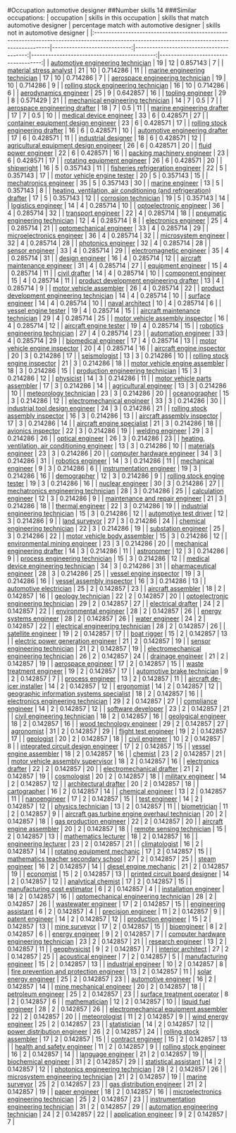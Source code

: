 #Occupation automotive designer
##Number skills 14
###Similar occupations:
| occupation                                                                                                                                  |   skills in this occupation |   skills that match automotive designer |   percentage match with automotive designer |   skills not in automotive designer |
|:--------------------------------------------------------------------------------------------------------------------------------------------|----------------------------:|----------------------------------------:|--------------------------------------------:|------------------------------------:|
| [automotive engineering technician](automotive_engineering_technician.md)                                                                   |                          19 |                                      12 |                                    0.857143 |                                   7 |
| [material stress analyst](material_stress_analyst.md)                                                                                       |                          21 |                                      10 |                                    0.714286 |                                  11 |
| [marine engineering technician](marine_engineering_technician.md)                                                                           |                          17 |                                      10 |                                    0.714286 |                                   7 |
| [aerospace engineering technician](aerospace_engineering_technician.md)                                                                     |                          19 |                                      10 |                                    0.714286 |                                   9 |
| [rolling stock engineering technician](rolling_stock_engineering_technician.md)                                                             |                          16 |                                      10 |                                    0.714286 |                                   6 |
| [aerodynamics engineer](aerodynamics_engineer.md)                                                                                           |                          25 |                                       9 |                                    0.642857 |                                  16 |
| [tooling engineer](tooling_engineer.md)                                                                                                     |                          29 |                                       8 |                                    0.571429 |                                  21 |
| [mechanical engineering technician](mechanical_engineering_technician.md)                                                                   |                          14 |                                       7 |                                    0.5      |                                   7 |
| [aerospace engineering drafter](aerospace_engineering_drafter.md)                                                                           |                          18 |                                       7 |                                    0.5      |                                  11 |
| [marine engineering drafter](marine_engineering_drafter.md)                                                                                 |                          17 |                                       7 |                                    0.5      |                                  10 |
| [medical device engineer](medical_device_engineer.md)                                                                                       |                          33 |                                       6 |                                    0.428571 |                                  27 |
| [container equipment design engineer](container_equipment_design_engineer.md)                                                               |                          23 |                                       6 |                                    0.428571 |                                  17 |
| [rolling stock engineering drafter](rolling_stock_engineering_drafter.md)                                                                   |                          16 |                                       6 |                                    0.428571 |                                  10 |
| [automotive engineering drafter](automotive_engineering_drafter.md)                                                                         |                          17 |                                       6 |                                    0.428571 |                                  11 |
| [industrial designer](industrial_designer.md)                                                                                               |                          18 |                                       6 |                                    0.428571 |                                  12 |
| [agricultural equipment design engineer](agricultural_equipment_design_engineer.md)                                                         |                          26 |                                       6 |                                    0.428571 |                                  20 |
| [fluid power engineer](fluid_power_engineer.md)                                                                                             |                          22 |                                       6 |                                    0.428571 |                                  16 |
| [packing machinery engineer](packing_machinery_engineer.md)                                                                                 |                          23 |                                       6 |                                    0.428571 |                                  17 |
| [rotating equipment engineer](rotating_equipment_engineer.md)                                                                               |                          26 |                                       6 |                                    0.428571 |                                  20 |
| [shipwright](shipwright.md)                                                                                                                 |                          16 |                                       5 |                                    0.357143 |                                  11 |
| [fisheries refrigeration engineer](fisheries_refrigeration_engineer.md)                                                                     |                          22 |                                       5 |                                    0.357143 |                                  17 |
| [motor vehicle engine tester](motor_vehicle_engine_tester.md)                                                                               |                          20 |                                       5 |                                    0.357143 |                                  15 |
| [mechatronics engineer](mechatronics_engineer.md)                                                                                           |                          35 |                                       5 |                                    0.357143 |                                  30 |
| [marine engineer](marine_engineer.md)                                                                                                       |                          13 |                                       5 |                                    0.357143 |                                   8 |
| [heating, ventilation, air conditioning (and refrigeration) drafter](heating,_ventilation,_air_conditioning_(and_refrigeration)_drafter.md) |                          17 |                                       5 |                                    0.357143 |                                  12 |
| [corrosion technician](corrosion_technician.md)                                                                                             |                          19 |                                       5 |                                    0.357143 |                                  14 |
| [logistics engineer](logistics_engineer.md)                                                                                                 |                          14 |                                       4 |                                    0.285714 |                                  10 |
| [optoelectronic engineer](optoelectronic_engineer.md)                                                                                       |                          36 |                                       4 |                                    0.285714 |                                  32 |
| [transport engineer](transport_engineer.md)                                                                                                 |                          22 |                                       4 |                                    0.285714 |                                  18 |
| [pneumatic engineering technician](pneumatic_engineering_technician.md)                                                                     |                          12 |                                       4 |                                    0.285714 |                                   8 |
| [electronics engineer](electronics_engineer.md)                                                                                             |                          25 |                                       4 |                                    0.285714 |                                  21 |
| [optomechanical engineer](optomechanical_engineer.md)                                                                                       |                          33 |                                       4 |                                    0.285714 |                                  29 |
| [microelectronics engineer](microelectronics_engineer.md)                                                                                   |                          36 |                                       4 |                                    0.285714 |                                  32 |
| [microsystem engineer](microsystem_engineer.md)                                                                                             |                          32 |                                       4 |                                    0.285714 |                                  28 |
| [photonics engineer](photonics_engineer.md)                                                                                                 |                          32 |                                       4 |                                    0.285714 |                                  28 |
| [sensor engineer](sensor_engineer.md)                                                                                                       |                          33 |                                       4 |                                    0.285714 |                                  29 |
| [electromagnetic engineer](electromagnetic_engineer.md)                                                                                     |                          35 |                                       4 |                                    0.285714 |                                  31 |
| [design engineer](design_engineer.md)                                                                                                       |                          16 |                                       4 |                                    0.285714 |                                  12 |
| [aircraft maintenance engineer](aircraft_maintenance_engineer.md)                                                                           |                          31 |                                       4 |                                    0.285714 |                                  27 |
| [equipment engineer](equipment_engineer.md)                                                                                                 |                          15 |                                       4 |                                    0.285714 |                                  11 |
| [civil drafter](civil_drafter.md)                                                                                                           |                          14 |                                       4 |                                    0.285714 |                                  10 |
| [component engineer](component_engineer.md)                                                                                                 |                          15 |                                       4 |                                    0.285714 |                                  11 |
| [product development engineering drafter](product_development_engineering_drafter.md)                                                       |                          13 |                                       4 |                                    0.285714 |                                   9 |
| [motor vehicle assembler](motor_vehicle_assembler.md)                                                                                       |                          26 |                                       4 |                                    0.285714 |                                  22 |
| [product development engineering technician](product_development_engineering_technician.md)                                                 |                          14 |                                       4 |                                    0.285714 |                                  10 |
| [surface engineer](surface_engineer.md)                                                                                                     |                          14 |                                       4 |                                    0.285714 |                                  10 |
| [naval architect](naval_architect.md)                                                                                                       |                          10 |                                       4 |                                    0.285714 |                                   6 |
| [vessel engine tester](vessel_engine_tester.md)                                                                                             |                          19 |                                       4 |                                    0.285714 |                                  15 |
| [aircraft maintenance technician](aircraft_maintenance_technician.md)                                                                       |                          29 |                                       4 |                                    0.285714 |                                  25 |
| [motor vehicle assembly inspector](motor_vehicle_assembly_inspector.md)                                                                     |                          16 |                                       4 |                                    0.285714 |                                  12 |
| [aircraft engine tester](aircraft_engine_tester.md)                                                                                         |                          19 |                                       4 |                                    0.285714 |                                  15 |
| [robotics engineering technician](robotics_engineering_technician.md)                                                                       |                          27 |                                       4 |                                    0.285714 |                                  23 |
| [automation engineer](automation_engineer.md)                                                                                               |                          33 |                                       4 |                                    0.285714 |                                  29 |
| [biomedical engineer](biomedical_engineer.md)                                                                                               |                          17 |                                       4 |                                    0.285714 |                                  13 |
| [motor vehicle engine inspector](motor_vehicle_engine_inspector.md)                                                                         |                          20 |                                       4 |                                    0.285714 |                                  16 |
| [aircraft engine inspector](aircraft_engine_inspector.md)                                                                                   |                          20 |                                       3 |                                    0.214286 |                                  17 |
| [seismologist](seismologist.md)                                                                                                             |                          13 |                                       3 |                                    0.214286 |                                  10 |
| [rolling stock engine inspector](rolling_stock_engine_inspector.md)                                                                         |                          21 |                                       3 |                                    0.214286 |                                  18 |
| [motor vehicle engine assembler](motor_vehicle_engine_assembler.md)                                                                         |                          18 |                                       3 |                                    0.214286 |                                  15 |
| [production engineering technician](production_engineering_technician.md)                                                                   |                          15 |                                       3 |                                    0.214286 |                                  12 |
| [physicist](physicist.md)                                                                                                                   |                          14 |                                       3 |                                    0.214286 |                                  11 |
| [motor vehicle parts assembler](motor_vehicle_parts_assembler.md)                                                                           |                          17 |                                       3 |                                    0.214286 |                                  14 |
| [agricultural engineer](agricultural_engineer.md)                                                                                           |                          13 |                                       3 |                                    0.214286 |                                  10 |
| [meteorology technician](meteorology_technician.md)                                                                                         |                          23 |                                       3 |                                    0.214286 |                                  20 |
| [oceanographer](oceanographer.md)                                                                                                           |                          15 |                                       3 |                                    0.214286 |                                  12 |
| [electromechanical engineer](electromechanical_engineer.md)                                                                                 |                          33 |                                       3 |                                    0.214286 |                                  30 |
| [industrial tool design engineer](industrial_tool_design_engineer.md)                                                                       |                          24 |                                       3 |                                    0.214286 |                                  21 |
| [rolling stock assembly inspector](rolling_stock_assembly_inspector.md)                                                                     |                          16 |                                       3 |                                    0.214286 |                                  13 |
| [aircraft assembly inspector](aircraft_assembly_inspector.md)                                                                               |                          17 |                                       3 |                                    0.214286 |                                  14 |
| [aircraft engine specialist](aircraft_engine_specialist.md)                                                                                 |                          21 |                                       3 |                                    0.214286 |                                  18 |
| [avionics inspector](avionics_inspector.md)                                                                                                 |                          22 |                                       3 |                                    0.214286 |                                  19 |
| [welding engineer](welding_engineer.md)                                                                                                     |                          29 |                                       3 |                                    0.214286 |                                  26 |
| [optical engineer](optical_engineer.md)                                                                                                     |                          26 |                                       3 |                                    0.214286 |                                  23 |
| [heating, ventilation, air conditioning engineer](heating,_ventilation,_air_conditioning_engineer.md)                                       |                          13 |                                       3 |                                    0.214286 |                                  10 |
| [materials engineer](materials_engineer.md)                                                                                                 |                          23 |                                       3 |                                    0.214286 |                                  20 |
| [computer hardware engineer](computer_hardware_engineer.md)                                                                                 |                          34 |                                       3 |                                    0.214286 |                                  31 |
| [robotics engineer](robotics_engineer.md)                                                                                                   |                          14 |                                       3 |                                    0.214286 |                                  11 |
| [mechanical engineer](mechanical_engineer.md)                                                                                               |                           9 |                                       3 |                                    0.214286 |                                   6 |
| [instrumentation engineer](instrumentation_engineer.md)                                                                                     |                          19 |                                       3 |                                    0.214286 |                                  16 |
| [demographer](demographer.md)                                                                                                               |                          12 |                                       3 |                                    0.214286 |                                   9 |
| [rolling stock engine tester](rolling_stock_engine_tester.md)                                                                               |                          19 |                                       3 |                                    0.214286 |                                  16 |
| [nuclear engineer](nuclear_engineer.md)                                                                                                     |                          30 |                                       3 |                                    0.214286 |                                  27 |
| [mechatronics engineering technician](mechatronics_engineering_technician.md)                                                               |                          28 |                                       3 |                                    0.214286 |                                  25 |
| [calculation engineer](calculation_engineer.md)                                                                                             |                          12 |                                       3 |                                    0.214286 |                                   9 |
| [maintenance and repair engineer](maintenance_and_repair_engineer.md)                                                                       |                          21 |                                       3 |                                    0.214286 |                                  18 |
| [thermal engineer](thermal_engineer.md)                                                                                                     |                          22 |                                       3 |                                    0.214286 |                                  19 |
| [industrial engineering technician](industrial_engineering_technician.md)                                                                   |                          15 |                                       3 |                                    0.214286 |                                  12 |
| [automotive test driver](automotive_test_driver.md)                                                                                         |                          12 |                                       3 |                                    0.214286 |                                   9 |
| [land surveyor](land_surveyor.md)                                                                                                           |                          27 |                                       3 |                                    0.214286 |                                  24 |
| [chemical engineering technician](chemical_engineering_technician.md)                                                                       |                          22 |                                       3 |                                    0.214286 |                                  19 |
| [substation engineer](substation_engineer.md)                                                                                               |                          25 |                                       3 |                                    0.214286 |                                  22 |
| [motor vehicle body assembler](motor_vehicle_body_assembler.md)                                                                             |                          15 |                                       3 |                                    0.214286 |                                  12 |
| [environmental mining engineer](environmental_mining_engineer.md)                                                                           |                          23 |                                       3 |                                    0.214286 |                                  20 |
| [mechanical engineering drafter](mechanical_engineering_drafter.md)                                                                         |                          14 |                                       3 |                                    0.214286 |                                  11 |
| [astronomer](astronomer.md)                                                                                                                 |                          12 |                                       3 |                                    0.214286 |                                   9 |
| [process engineering technician](process_engineering_technician.md)                                                                         |                          15 |                                       3 |                                    0.214286 |                                  12 |
| [medical device engineering technician](medical_device_engineering_technician.md)                                                           |                          34 |                                       3 |                                    0.214286 |                                  31 |
| [pharmaceutical engineer](pharmaceutical_engineer.md)                                                                                       |                          28 |                                       3 |                                    0.214286 |                                  25 |
| [vessel engine inspector](vessel_engine_inspector.md)                                                                                       |                          19 |                                       3 |                                    0.214286 |                                  16 |
| [vessel assembly inspector](vessel_assembly_inspector.md)                                                                                   |                          16 |                                       3 |                                    0.214286 |                                  13 |
| [automotive electrician](automotive_electrician.md)                                                                                         |                          25 |                                       2 |                                    0.142857 |                                  23 |
| [aircraft assembler](aircraft_assembler.md)                                                                                                 |                          18 |                                       2 |                                    0.142857 |                                  16 |
| [geology technician](geology_technician.md)                                                                                                 |                          22 |                                       2 |                                    0.142857 |                                  20 |
| [optoelectronic engineering technician](optoelectronic_engineering_technician.md)                                                           |                          29 |                                       2 |                                    0.142857 |                                  27 |
| [electrical drafter](electrical_drafter.md)                                                                                                 |                          24 |                                       2 |                                    0.142857 |                                  22 |
| [environmental engineer](environmental_engineer.md)                                                                                         |                          28 |                                       2 |                                    0.142857 |                                  26 |
| [energy systems engineer](energy_systems_engineer.md)                                                                                       |                          28 |                                       2 |                                    0.142857 |                                  26 |
| [water engineer](water_engineer.md)                                                                                                         |                          24 |                                       2 |                                    0.142857 |                                  22 |
| [electrical engineering technician](electrical_engineering_technician.md)                                                                   |                          28 |                                       2 |                                    0.142857 |                                  26 |
| [satellite engineer](satellite_engineer.md)                                                                                                 |                          19 |                                       2 |                                    0.142857 |                                  17 |
| [boat rigger](boat_rigger.md)                                                                                                               |                          15 |                                       2 |                                    0.142857 |                                  13 |
| [electric power generation engineer](electric_power_generation_engineer.md)                                                                 |                          21 |                                       2 |                                    0.142857 |                                  19 |
| [sensor engineering technician](sensor_engineering_technician.md)                                                                           |                          21 |                                       2 |                                    0.142857 |                                  19 |
| [electromechanical engineering technician](electromechanical_engineering_technician.md)                                                     |                          26 |                                       2 |                                    0.142857 |                                  24 |
| [drainage engineer](drainage_engineer.md)                                                                                                   |                          21 |                                       2 |                                    0.142857 |                                  19 |
| [aerospace engineer](aerospace_engineer.md)                                                                                                 |                          17 |                                       2 |                                    0.142857 |                                  15 |
| [waste treatment engineer](waste_treatment_engineer.md)                                                                                     |                          19 |                                       2 |                                    0.142857 |                                  17 |
| [automotive brake technician](automotive_brake_technician.md)                                                                               |                           9 |                                       2 |                                    0.142857 |                                   7 |
| [process engineer](process_engineer.md)                                                                                                     |                          13 |                                       2 |                                    0.142857 |                                  11 |
| [aircraft de-icer installer](aircraft_de-icer_installer.md)                                                                                 |                          14 |                                       2 |                                    0.142857 |                                  12 |
| [ergonomist](ergonomist.md)                                                                                                                 |                          14 |                                       2 |                                    0.142857 |                                  12 |
| [geographic information systems specialist](geographic_information_systems_specialist.md)                                                   |                          18 |                                       2 |                                    0.142857 |                                  16 |
| [electronics engineering technician](electronics_engineering_technician.md)                                                                 |                          29 |                                       2 |                                    0.142857 |                                  27 |
| [compliance engineer](compliance_engineer.md)                                                                                               |                          14 |                                       2 |                                    0.142857 |                                  12 |
| [software developer](software_developer.md)                                                                                                 |                          23 |                                       2 |                                    0.142857 |                                  21 |
| [civil engineering technician](civil_engineering_technician.md)                                                                             |                          18 |                                       2 |                                    0.142857 |                                  16 |
| [geological engineer](geological_engineer.md)                                                                                               |                          18 |                                       2 |                                    0.142857 |                                  16 |
| [wood technology engineer](wood_technology_engineer.md)                                                                                     |                          29 |                                       2 |                                    0.142857 |                                  27 |
| [agronomist](agronomist.md)                                                                                                                 |                          31 |                                       2 |                                    0.142857 |                                  29 |
| [flight test engineer](flight_test_engineer.md)                                                                                             |                          19 |                                       2 |                                    0.142857 |                                  17 |
| [geologist](geologist.md)                                                                                                                   |                          20 |                                       2 |                                    0.142857 |                                  18 |
| [civil engineer](civil_engineer.md)                                                                                                         |                          10 |                                       2 |                                    0.142857 |                                   8 |
| [integrated circuit design engineer](integrated_circuit_design_engineer.md)                                                                 |                          17 |                                       2 |                                    0.142857 |                                  15 |
| [vessel engine assembler](vessel_engine_assembler.md)                                                                                       |                          18 |                                       2 |                                    0.142857 |                                  16 |
| [chemist](chemist.md)                                                                                                                       |                          23 |                                       2 |                                    0.142857 |                                  21 |
| [motor vehicle assembly supervisor](motor_vehicle_assembly_supervisor.md)                                                                   |                          18 |                                       2 |                                    0.142857 |                                  16 |
| [electronics drafter](electronics_drafter.md)                                                                                               |                          22 |                                       2 |                                    0.142857 |                                  20 |
| [electromechanical drafter](electromechanical_drafter.md)                                                                                   |                          21 |                                       2 |                                    0.142857 |                                  19 |
| [cosmologist](cosmologist.md)                                                                                                               |                          20 |                                       2 |                                    0.142857 |                                  18 |
| [military engineer](military_engineer.md)                                                                                                   |                          14 |                                       2 |                                    0.142857 |                                  12 |
| [architectural drafter](architectural_drafter.md)                                                                                           |                          20 |                                       2 |                                    0.142857 |                                  18 |
| [cartographer](cartographer.md)                                                                                                             |                          16 |                                       2 |                                    0.142857 |                                  14 |
| [chemical engineer](chemical_engineer.md)                                                                                                   |                          13 |                                       2 |                                    0.142857 |                                  11 |
| [nanoengineer](nanoengineer.md)                                                                                                             |                          17 |                                       2 |                                    0.142857 |                                  15 |
| [test engineer](test_engineer.md)                                                                                                           |                          14 |                                       2 |                                    0.142857 |                                  12 |
| [physics technician](physics_technician.md)                                                                                                 |                          13 |                                       2 |                                    0.142857 |                                  11 |
| [biometrician](biometrician.md)                                                                                                             |                          11 |                                       2 |                                    0.142857 |                                   9 |
| [aircraft gas turbine engine overhaul technician](aircraft_gas_turbine_engine_overhaul_technician.md)                                       |                          20 |                                       2 |                                    0.142857 |                                  18 |
| [gas production engineer](gas_production_engineer.md)                                                                                       |                          22 |                                       2 |                                    0.142857 |                                  20 |
| [aircraft engine assembler](aircraft_engine_assembler.md)                                                                                   |                          20 |                                       2 |                                    0.142857 |                                  18 |
| [remote sensing technician](remote_sensing_technician.md)                                                                                   |                          15 |                                       2 |                                    0.142857 |                                  13 |
| [mathematics lecturer](mathematics_lecturer.md)                                                                                             |                          18 |                                       2 |                                    0.142857 |                                  16 |
| [engineering lecturer](engineering_lecturer.md)                                                                                             |                          23 |                                       2 |                                    0.142857 |                                  21 |
| [climatologist](climatologist.md)                                                                                                           |                          16 |                                       2 |                                    0.142857 |                                  14 |
| [rotating equipment mechanic](rotating_equipment_mechanic.md)                                                                               |                          17 |                                       2 |                                    0.142857 |                                  15 |
| [mathematics teacher secondary school](mathematics_teacher_secondary_school.md)                                                             |                          27 |                                       2 |                                    0.142857 |                                  25 |
| [steam engineer](steam_engineer.md)                                                                                                         |                          16 |                                       2 |                                    0.142857 |                                  14 |
| [diesel engine mechanic](diesel_engine_mechanic.md)                                                                                         |                          21 |                                       2 |                                    0.142857 |                                  19 |
| [economist](economist.md)                                                                                                                   |                          15 |                                       2 |                                    0.142857 |                                  13 |
| [printed circuit board designer](printed_circuit_board_designer.md)                                                                         |                          14 |                                       2 |                                    0.142857 |                                  12 |
| [analytical chemist](analytical_chemist.md)                                                                                                 |                          17 |                                       2 |                                    0.142857 |                                  15 |
| [manufacturing cost estimator](manufacturing_cost_estimator.md)                                                                             |                           6 |                                       2 |                                    0.142857 |                                   4 |
| [installation engineer](installation_engineer.md)                                                                                           |                          18 |                                       2 |                                    0.142857 |                                  16 |
| [optomechanical engineering technician](optomechanical_engineering_technician.md)                                                           |                          28 |                                       2 |                                    0.142857 |                                  26 |
| [wastewater engineer](wastewater_engineer.md)                                                                                               |                          17 |                                       2 |                                    0.142857 |                                  15 |
| [engineering assistant](engineering_assistant.md)                                                                                           |                           6 |                                       2 |                                    0.142857 |                                   4 |
| [precision engineer](precision_engineer.md)                                                                                                 |                          11 |                                       2 |                                    0.142857 |                                   9 |
| [patent engineer](patent_engineer.md)                                                                                                       |                          14 |                                       2 |                                    0.142857 |                                  12 |
| [production engineer](production_engineer.md)                                                                                               |                          15 |                                       2 |                                    0.142857 |                                  13 |
| [mine surveyor](mine_surveyor.md)                                                                                                           |                          17 |                                       2 |                                    0.142857 |                                  15 |
| [bioengineer](bioengineer.md)                                                                                                               |                           8 |                                       2 |                                    0.142857 |                                   6 |
| [energy engineer](energy_engineer.md)                                                                                                       |                           9 |                                       2 |                                    0.142857 |                                   7 |
| [computer hardware engineering technician](computer_hardware_engineering_technician.md)                                                     |                          23 |                                       2 |                                    0.142857 |                                  21 |
| [research engineer](research_engineer.md)                                                                                                   |                          13 |                                       2 |                                    0.142857 |                                  11 |
| [geophysicist](geophysicist.md)                                                                                                             |                           9 |                                       2 |                                    0.142857 |                                   7 |
| [interior architect](interior_architect.md)                                                                                                 |                          27 |                                       2 |                                    0.142857 |                                  25 |
| [acoustical engineer](acoustical_engineer.md)                                                                                               |                           7 |                                       2 |                                    0.142857 |                                   5 |
| [manufacturing engineer](manufacturing_engineer.md)                                                                                         |                          15 |                                       2 |                                    0.142857 |                                  13 |
| [industrial engineer](industrial_engineer.md)                                                                                               |                          10 |                                       2 |                                    0.142857 |                                   8 |
| [fire prevention and protection engineer](fire_prevention_and_protection_engineer.md)                                                       |                          13 |                                       2 |                                    0.142857 |                                  11 |
| [solar energy engineer](solar_energy_engineer.md)                                                                                           |                          25 |                                       2 |                                    0.142857 |                                  23 |
| [automotive engineer](automotive_engineer.md)                                                                                               |                          16 |                                       2 |                                    0.142857 |                                  14 |
| [mine mechanical engineer](mine_mechanical_engineer.md)                                                                                     |                          20 |                                       2 |                                    0.142857 |                                  18 |
| [petroleum engineer](petroleum_engineer.md)                                                                                                 |                          25 |                                       2 |                                    0.142857 |                                  23 |
| [surface treatment operator](surface_treatment_operator.md)                                                                                 |                           8 |                                       2 |                                    0.142857 |                                   6 |
| [mathematician](mathematician.md)                                                                                                           |                          12 |                                       2 |                                    0.142857 |                                  10 |
| [liquid fuel engineer](liquid_fuel_engineer.md)                                                                                             |                          28 |                                       2 |                                    0.142857 |                                  26 |
| [electromechanical equipment assembler](electromechanical_equipment_assembler.md)                                                           |                          22 |                                       2 |                                    0.142857 |                                  20 |
| [meteorologist](meteorologist.md)                                                                                                           |                          11 |                                       2 |                                    0.142857 |                                   9 |
| [wind energy engineer](wind_energy_engineer.md)                                                                                             |                          25 |                                       2 |                                    0.142857 |                                  23 |
| [statistician](statistician.md)                                                                                                             |                          14 |                                       2 |                                    0.142857 |                                  12 |
| [power distribution engineer](power_distribution_engineer.md)                                                                               |                          26 |                                       2 |                                    0.142857 |                                  24 |
| [rolling stock assembler](rolling_stock_assembler.md)                                                                                       |                          17 |                                       2 |                                    0.142857 |                                  15 |
| [contract engineer](contract_engineer.md)                                                                                                   |                          15 |                                       2 |                                    0.142857 |                                  13 |
| [health and safety engineer](health_and_safety_engineer.md)                                                                                 |                          11 |                                       2 |                                    0.142857 |                                   9 |
| [rolling stock engineer](rolling_stock_engineer.md)                                                                                         |                          16 |                                       2 |                                    0.142857 |                                  14 |
| [language engineer](language_engineer.md)                                                                                                   |                          21 |                                       2 |                                    0.142857 |                                  19 |
| [biochemical engineer](biochemical_engineer.md)                                                                                             |                          31 |                                       2 |                                    0.142857 |                                  29 |
| [statistical assistant](statistical_assistant.md)                                                                                           |                          14 |                                       2 |                                    0.142857 |                                  12 |
| [photonics engineering technician](photonics_engineering_technician.md)                                                                     |                          28 |                                       2 |                                    0.142857 |                                  26 |
| [microsystem engineering technician](microsystem_engineering_technician.md)                                                                 |                          21 |                                       2 |                                    0.142857 |                                  19 |
| [marine surveyor](marine_surveyor.md)                                                                                                       |                          25 |                                       2 |                                    0.142857 |                                  23 |
| [gas distribution engineer](gas_distribution_engineer.md)                                                                                   |                          21 |                                       2 |                                    0.142857 |                                  19 |
| [paper engineer](paper_engineer.md)                                                                                                         |                          18 |                                       2 |                                    0.142857 |                                  16 |
| [microelectronics engineering technician](microelectronics_engineering_technician.md)                                                       |                          25 |                                       2 |                                    0.142857 |                                  23 |
| [instrumentation engineering technician](instrumentation_engineering_technician.md)                                                         |                          31 |                                       2 |                                    0.142857 |                                  29 |
| [automation engineering technician](automation_engineering_technician.md)                                                                   |                          24 |                                       2 |                                    0.142857 |                                  22 |
| [application engineer](application_engineer.md)                                                                                             |                           9 |                                       2 |                                    0.142857 |                                   7 |
